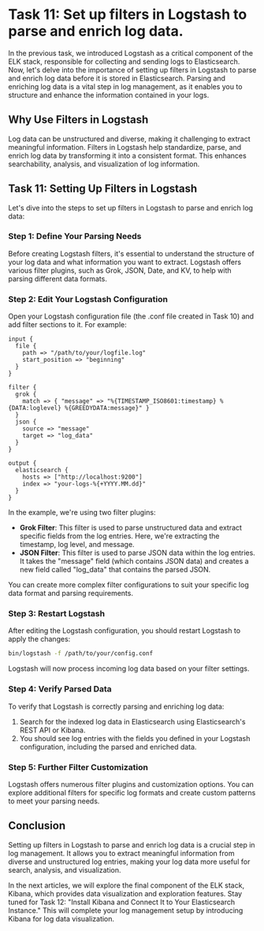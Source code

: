 # Task 11: Set up filters in Logstash to parse and enrich log data.

In the previous task, we introduced Logstash as a critical component of the ELK stack, responsible for collecting and sending logs to Elasticsearch. Now, let's delve into the importance of setting up filters in Logstash to parse and enrich log data before it is stored in Elasticsearch. Parsing and enriching log data is a vital step in log management, as it enables you to structure and enhance the information contained in your logs.

## **Why Use Filters in Logstash**

Log data can be unstructured and diverse, making it challenging to extract meaningful information. Filters in Logstash help standardize, parse, and enrich log data by transforming it into a consistent format. This enhances searchability, analysis, and visualization of log information.

## **Task 11: Setting Up Filters in Logstash**

Let's dive into the steps to set up filters in Logstash to parse and enrich log data:

### **Step 1: Define Your Parsing Needs**

Before creating Logstash filters, it's essential to understand the structure of your log data and what information you want to extract. Logstash offers various filter plugins, such as Grok, JSON, Date, and KV, to help with parsing different data formats.

### **Step 2: Edit Your Logstash Configuration**

Open your Logstash configuration file (the .conf file created in Task 10) and add filter sections to it. For example:

```
input {
  file {
    path => "/path/to/your/logfile.log"
    start_position => "beginning"
  }
}

filter {
  grok {
    match => { "message" => "%{TIMESTAMP_ISO8601:timestamp} %{DATA:loglevel} %{GREEDYDATA:message}" }
  }
  json {
    source => "message"
    target => "log_data"
  }
}

output {
  elasticsearch {
    hosts => ["http://localhost:9200"]
    index => "your-logs-%{+YYYY.MM.dd}"
  }
}
```

In the example, we're using two filter plugins:

- **Grok Filter**: This filter is used to parse unstructured data and extract specific fields from the log entries. Here, we're extracting the timestamp, log level, and message.
- **JSON Filter**: This filter is used to parse JSON data within the log entries. It takes the "message" field (which contains JSON data) and creates a new field called "log_data" that contains the parsed JSON.

You can create more complex filter configurations to suit your specific log data format and parsing requirements.

### **Step 3: Restart Logstash**

After editing the Logstash configuration, you should restart Logstash to apply the changes:

```bash
bin/logstash -f /path/to/your/config.conf
```

Logstash will now process incoming log data based on your filter settings.

### **Step 4: Verify Parsed Data**

To verify that Logstash is correctly parsing and enriching log data:

1. Search for the indexed log data in Elasticsearch using Elasticsearch's REST API or Kibana.
2. You should see log entries with the fields you defined in your Logstash configuration, including the parsed and enriched data.

### **Step 5: Further Filter Customization**

Logstash offers numerous filter plugins and customization options. You can explore additional filters for specific log formats and create custom patterns to meet your parsing needs.

## **Conclusion**

Setting up filters in Logstash to parse and enrich log data is a crucial step in log management. It allows you to extract meaningful information from diverse and unstructured log entries, making your log data more useful for search, analysis, and visualization.

In the next articles, we will explore the final component of the ELK stack, Kibana, which provides data visualization and exploration features. Stay tuned for Task 12: "Install Kibana and Connect It to Your Elasticsearch Instance." This will complete your log management setup by introducing Kibana for log data visualization.